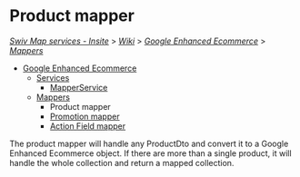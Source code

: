 # Product mapper
[_Swiv Map services - Insite_](../../../) > [_Wiki_](../../) > [_Google Enhanced Ecommerce_](../) > [_Mappers_](readme.md)

- [Google Enhanced Ecommerce](../)
    - [Services](../services)
        - [MapperService](../services/mapper.md)
    - [Mappers](readme.md)
        - Product mapper
        - [Promotion mapper](promotion.md)
        - [Action Field mapper](action-field.md)

The product mapper will handle any ProductDto and convert it to a Google Enhanced Ecommerce object.
If there are more than a single product, it will handle the whole collection and return a mapped collection.